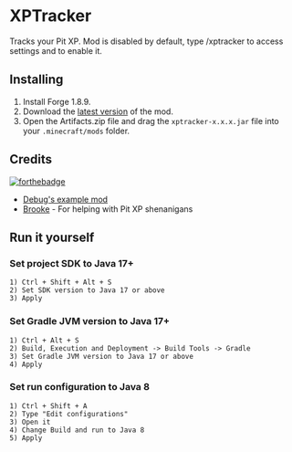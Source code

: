 # XPTracker
Tracks your Pit XP.
Mod is disabled by default, type /xptracker to access settings and to enable it.

## Installing
1. Install Forge 1.8.9.
2. Download the [latest version](https://nightly.link/hmzel/XPTracker/workflows/build/master/Jar.zip) of the mod.
3. Open the Artifacts.zip file and drag the `xptracker-x.x.x.jar` file into your `.minecraft/mods` folder.

## Credits
[![forthebadge](https://forthebadge.com/images/badges/made-with-crayons.svg)]()
- [Debug's example mod](https://github.com/Debuggingss/ExampleMod/)
- [Brooke](https://github.com/brooke-gill) - For helping with Pit XP shenanigans

## Run it yourself
### Set project SDK to Java 17+ 
```
1) Ctrl + Shift + Alt + S
2) Set SDK version to Java 17 or above
3) Apply
```

### Set Gradle JVM version to Java 17+
```
1) Ctrl + Alt + S
2) Build, Execution and Deployment -> Build Tools -> Gradle
3) Set Gradle JVM version to Java 17 or above
4) Apply
```

### Set run configuration to Java 8
```
1) Ctrl + Shift + A
2) Type "Edit configurations"
3) Open it
4) Change Build and run to Java 8
5) Apply
```
